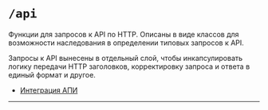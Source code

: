 # `/api`

Функции для запросов к API по HTTP. Описаны в виде классов для возможности наследования в определении
типовых запросов к API. 

Запросы к API вынесены в отдельный слой, чтобы инкапсулировать логику передачи HTTP заголовков,
корректировку запроса и ответа в единый формат и другое.  

- [Интеграция АПИ](/docs/check/api.md)

---